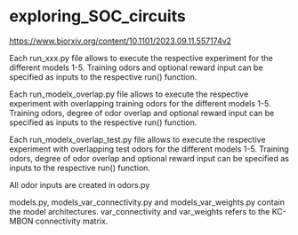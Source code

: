 # exploring_SOC_circuits
https://www.biorxiv.org/content/10.1101/2023.09.11.557174v2


Each run_xxx.py file allows to execute the respective experiment for the different models 1-5. Training odors and optional reward input can be specified as inputs to the respective run() function. 

Each run_modelx_overlap.py file allows to execute the respective experiment with overlapping training odors for the different models 1-5. 
Training odors, degree of odor overlap and optional reward input can be specified as inputs to the respective run() function.

Each run_modelx_overlap_test.py file allows to execute the respective experiment with overlapping test odors for the different models 1-5. 
Training odors, degree of odor overlap and optional reward input can be specified as inputs to the respective run() function.

All odor inputs are created in odors.py

models.py, models_var_connectivity.py and models_var_weights.py contain the model architectures. var_connectivity and var_weights refers to the KC-MBON connectivity matrix. 
